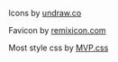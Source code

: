 Icons by [undraw.co](https://undraw.co/)

Favicon by [remixicon.com](https://remixicon.com/)

Most style css by [MVP.css](https://andybrewer.github.io/mvp/)
